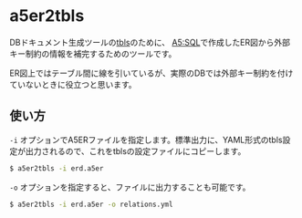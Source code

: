# a5er2tbls

DBドキュメント生成ツールの[tbls](https://github.com/k1LoW/tbls)のために、
[A5:SQL](https://a5m2.mmatsubara.com/)で作成したER図から外部キー制約の情報を補完するためのツールです。

ER図上ではテーブル間に線を引いているが、実際のDBでは外部キー制約を付けていないときに役立つと思います。

## 使い方

`-i` オプションでA5ERファイルを指定します。標準出力に、YAML形式のtbls設定が出力されるので、これをtblsの設定ファイルにコピーします。

```sh
$ a5er2tbls -i erd.a5er
```

`-o` オプションを指定すると、ファイルに出力することも可能です。

```sh
$ a5er2tbls -i erd.a5er -o relations.yml
```
